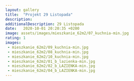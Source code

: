 ```yaml
---
layout: gallery
title:  "Projekt 29 Listopada"
description: 
additionalDescription: 29 Listopada
date:   2020-10-01 20:20:35 +0200
image: assets/images/mieszkanie_62m2/07_kuchnia-min.jpg
rating: 1
images: 
 - mieszkanie_62m2/09_kuchnia-min.jpg
 - mieszkanie_62m2/08_kuchnia-min.jpg
 - mieszkanie_62m2/10_kuchnia-min.jpg
 - mieszkanie_62m2/01_b_lazienka-min.jpg
 - mieszkanie_62m2/02_b_LAZIENKA-min.jpg
 - mieszkanie_62m2/04_b_LAZIENKA-min.jpg
---
```

